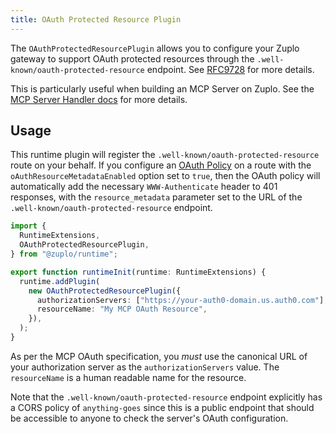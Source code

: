 ```yaml
---
title: OAuth Protected Resource Plugin
---
```


The `OAuthProtectedResourcePlugin` allows you to configure your Zuplo gateway to
support OAuth protected resources through the
`.well-known/oauth-protected-resource` endpoint. See
[RFC9728](https://datatracker.ietf.org/doc/rfc9728/) for more details.

This is particularly useful when building an MCP Server on Zuplo. See the
[MCP Server Handler docs](../handlers/mcp-server.md#oauth-authentication) for
more details.

## Usage

This runtime plugin will register the `.well-known/oauth-protected-resource`
route on your behalf. If you configure an
[OAuth Policy](../articles/oauth-authentication.md) on a route with the
`oAuthResourceMetadataEnabled` option set to `true`, then the OAuth policy will
automatically add the necessary `WWW-Authenticate` header to 401 responses, with
the `resource_metadata` parameter set to the URL of the
`.well-known/oauth-protected-resource` endpoint.

```ts
import {
  RuntimeExtensions,
  OAuthProtectedResourcePlugin,
} from "@zuplo/runtime";

export function runtimeInit(runtime: RuntimeExtensions) {
  runtime.addPlugin(
    new OAuthProtectedResourcePlugin({
      authorizationServers: ["https://your-auth0-domain.us.auth0.com"],
      resourceName: "My MCP OAuth Resource",
    }),
  );
}
```

As per the MCP OAuth specification, you _must_ use the canonical URL of your
authorization server as the `authorizationServers` value. The `resourceName` is
a human readable name for the resource.

Note that the `.well-known/oauth-protected-resource` endpoint explicitly has a
CORS policy of `anything-goes` since this is a public endpoint that should be
accessible to anyone to check the server's OAuth configuration.
